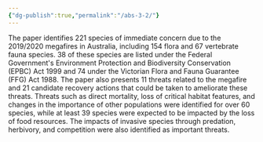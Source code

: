```yaml
---
{"dg-publish":true,"permalink":"/abs-3-2/"}
---
```



The paper identifies 221 species of immediate concern due to the 2019/2020 megafires in Australia, including 154 flora and 67 vertebrate fauna species. 38 of these species are listed under the Federal Government's Environment Protection and Biodiversity Conservation (EPBC) Act 1999 and 74 under the Victorian Flora and Fauna Guarantee (FFG) Act 1988. The paper also presents 11 threats related to the megafire and 21 candidate recovery actions that could be taken to ameliorate these threats. Threats such as direct mortality, loss of critical habitat features, and changes in the importance of other populations were identified for over 60 species, while at least 39 species were expected to be impacted by the loss of food resources. The impacts of invasive species through predation, herbivory, and competition were also identified as important threats.